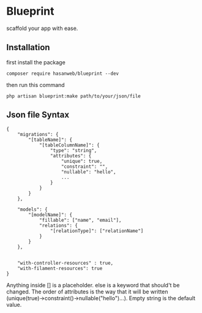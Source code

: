 # Blueprint
scaffold your app with ease. 

## Installation
first install the package 
```
composer require hasanweb/blueprint --dev
```
then run this command
```
php artisan blueprint:make path/to/your/json/file
```

## Json file Syntax
```
{
    "migrations": {
        "[tableName]": {
            "[tableColumnName]": {
                "type": "string",
                "attributes": {
                    "unique": true,
                    "constraint": "",
                    "nullable": "hello",
                    ...
                }
            }
        }
    },

    "models": {
        "[modelName]": {
            "fillable": ["name", "email"],
            "relations": {
                "[relationType]": ["relationName"]
            }
        }
    },


    "with-controller-resources" : true,
    "with-filament-resources": true
}
```
Anything inside [] is a placeholder. else is a keyword that should't be changed. 
The order of attributes is the way that it will be written (unique(true)->constraint()->nullable("hello")...). 
Empty string is the default value. 
